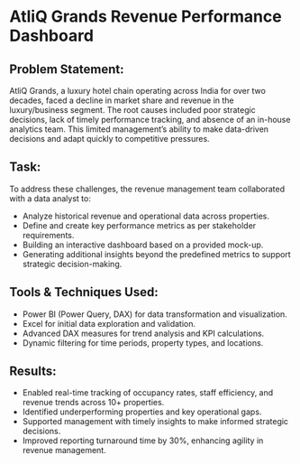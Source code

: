 # AtliQ Grands Revenue Performance Dashboard

## Problem Statement:
AtliQ Grands, a luxury hotel chain operating across India for over two decades, faced a decline in market share and revenue in the luxury/business segment. The root causes included poor strategic decisions, lack of timely performance tracking, and absence of an in-house analytics team. This limited management’s ability to make data-driven decisions and adapt quickly to competitive pressures.

## Task:  
To address these challenges, the revenue management team collaborated with a data analyst to:  
- Analyze historical revenue and operational data across properties.  
- Define and create key performance metrics as per stakeholder requirements.  
- Building an interactive dashboard based on a provided mock-up.  
- Generating additional insights beyond the predefined metrics to support strategic decision-making.

## Tools & Techniques Used:
* Power BI (Power Query, DAX) for data transformation and visualization.
* Excel for initial data exploration and validation.
* Advanced DAX measures for trend analysis and KPI calculations.
* Dynamic filtering for time periods, property types, and locations.

## Results:
* Enabled real-time tracking of occupancy rates, staff efficiency, and revenue trends across 10+ properties.
* Identified underperforming properties and key operational gaps.
* Supported management with timely insights to make informed strategic decisions.
* Improved reporting turnaround time by 30%, enhancing agility in revenue management.


